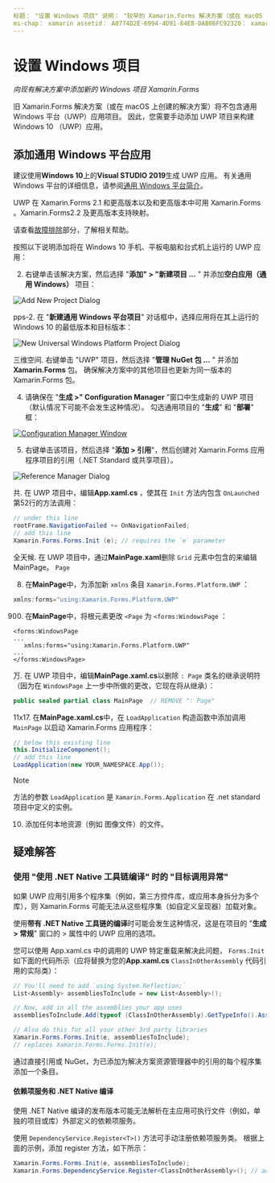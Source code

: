 ```yaml
---
标题： "设置 Windows 项目" 说明： "较早的 Xamarin.Forms 解决方案（或在 macOS 上创建的解决方案）将不包含通用 Windows 平台项目，因此本文介绍如何向现有解决方案添加新的 UWP 项目 Xamarin.Forms 。"
ms-chap： xamarin assetid： A0774D2E-6994-4D91-84E8-DAB66FC92320： xamarin 窗体作者： davidbritch： dabritch ms. 日期：04/10/2018 非 loc： [ Xamarin.Forms ， Xamarin.Essentials ]
---
```


# <a name="setup-windows-projects"></a>设置 Windows 项目

_向现有解决方案中添加新的 Windows 项目 Xamarin.Forms_

旧 Xamarin.Forms 解决方案（或在 macOS 上创建的解决方案）将不包含通用 Windows 平台（UWP）应用项目。 因此，您需要手动添加 UWP 项目来构建 Windows 10 （UWP）应用。

## <a name="add-a-universal-windows-platform-app"></a>添加通用 Windows 平台应用

建议使用**Windows 10**上的**Visual STUDIO 2019**生成 UWP 应用。 有关通用 Windows 平台的详细信息，请参阅[通用 Windows 平台简介](/windows/uwp/get-started/universal-application-platform-guide/)。

UWP 在 Xamarin.Forms 2.1 和更高版本以及和更高版本中可用 Xamarin.Forms 。Xamarin.Forms2.2 及更高版本支持映射。

请查看<a href="#troubleshooting">故障排除</a>部分，了解相关帮助。

按照以下说明添加将在 Windows 10 手机、平板电脑和台式机上运行的 UWP 应用：

 2. 右键单击该解决方案，然后选择 "**添加" > "新建项目 ...** " 并添加**空白应用（通用 Windows）** 项目：

  ![](universal-images/add-wu.png "Add New Project Dialog")

 pps-2. 在 "**新建通用 Windows 平台项目**" 对话框中，选择应用将在其上运行的 Windows 10 的最低版本和目标版本：

  ![](universal-images/target-version.png "New Universal Windows Platform Project Dialog")

 三维空间. 右键单击 "UWP" 项目，然后选择 "**管理 NuGet 包 ...** " 并添加 **Xamarin.Forms** 包。 确保解决方案中的其他项目也更新为同一版本的 Xamarin.Forms 包。

 4. 请确保在 "**生成 >" Configuration Manager** "窗口中生成新的 UWP 项目（默认情况下可能不会发生这种情况）。 勾选通用项目的 "**生成**" 和 "**部署**" 框：

  [![](universal-images/configuration-sml.png "Configuration Manager Window")](universal-images/configuration.png#lightbox "Configuration Manager Window")

 5. 右键单击该项目，然后选择 "**添加 > 引用**"，然后创建对 Xamarin.Forms 应用程序项目的引用（.NET Standard 或共享项目）。

  ![](universal-images/addref-sml.png "Reference Manager Dialog")

 共. 在 UWP 项目中，编辑**App.xaml.cs** ，使其在 `Init` 方法内包含 `OnLaunched` 第52行的方法调用：

```csharp
// under this line
rootFrame.NavigationFailed += OnNavigationFailed;
// add this line
Xamarin.Forms.Forms.Init (e); // requires the `e` parameter
```

 全天候. 在 UWP 项目中，通过**MainPage.xaml**删除 `Grid` 元素中包含的来编辑 MainPage。 `Page`

 8. 在**MainPage**中，为添加新 `xmlns` 条目 `Xamarin.Forms.Platform.UWP` ：

```csharp
xmlns:forms="using:Xamarin.Forms.Platform.UWP"
```

 900. 在**MainPage**中，将根元素更改 `<Page` 为 `<forms:WindowsPage` ：

```xaml
<forms:WindowsPage
...
   xmlns:forms="using:Xamarin.Forms.Platform.UWP"
...
</forms:WindowsPage>
```

 万. 在 UWP 项目中，编辑**MainPage.xaml.cs**以删除 `: Page` 类名的继承说明符（因为在 `WindowsPage` 上一步中所做的更改，它现在将从继承）：

```csharp
public sealed partial class MainPage  // REMOVE ": Page"
```

 11x17. 在**MainPage.xaml.cs**中，在 `LoadApplication` 构造函数中添加调用 `MainPage` 以启动 Xamarin.Forms 应用程序：

```csharp
// below this existing line
this.InitializeComponent();
// add this line
LoadApplication(new YOUR_NAMESPACE.App());
```

> [!NOTE]
> 方法的参数 `LoadApplication` 是 `Xamarin.Forms.Application` 在 .net standard 项目中定义的实例。

<!--
11 . Double-click **Package.appxmanifest** to set these capabilities
  that are often required:

  Capabilities set:

  * Internet (Client)
  * Location
-->

10. 添加任何本地资源（例如 图像文件）的文件。

## <a name="troubleshooting"></a>疑难解答

### <a name="target-invocation-exception-when-using-compile-with-net-native-tool-chain"></a>使用 "使用 .NET Native 工具链编译" 时的 "目标调用异常"

如果 UWP 应用引用多个程序集（例如，第三方控件库，或应用本身拆分为多个库），则 Xamarin.Forms 可能无法从这些程序集（如自定义呈现器）加载对象。

使用**带有 .NET Native 工具链的编译**时可能会发生这种情况，这是在项目的 "**生成 > 常规**" 窗口的 > 属性中的 UWP 应用的选项。

您可以使用 App.xaml.cs 中的调用的 UWP 特定重载来解决此问题， `Forms.Init` 如下面的代码所示（应将替换为您的**App.xaml.cs** `ClassInOtherAssembly` 代码引用的实际类）：

```csharp
// You'll need to add `using System.Reflection;`
List<Assembly> assembliesToInclude = new List<Assembly>();

// Now, add in all the assemblies your app uses
assembliesToInclude.Add(typeof (ClassInOtherAssembly).GetTypeInfo().Assembly);

// Also do this for all your other 3rd party libraries
Xamarin.Forms.Forms.Init(e, assembliesToInclude);
// replaces Xamarin.Forms.Forms.Init(e);
```

通过直接引用或 NuGet，为已添加为解决方案资源管理器中的引用的每个程序集添加一个条目。

#### <a name="dependency-services-and-net-native-compilation"></a>依赖项服务和 .NET Native 编译

使用 .NET Native 编译的发布版本可能无法解析在主应用可执行文件（例如，单独的项目或库）外部定义的依赖项服务。

使用 `DependencyService.Register<T>()` 方法可手动注册依赖项服务类。 根据上面的示例，添加 register 方法，如下所示：

```csharp
Xamarin.Forms.Forms.Init(e, assembliesToInclude);
Xamarin.Forms.DependencyService.Register<ClassInOtherAssembly>(); // add this
```
